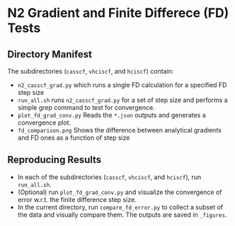 # N2 Gradient and Finite Differece (FD) Tests

## Directory Manifest

The subdirectories (`casscf`, `vhciscf`, and `hciscf`) contain:
- `n2_casscf_grad.py` which runs a single FD calculation for a specified FD step size
- `run_all.sh` runs `n2_casscf_grad.py` for a set of step size and performs a simple grep command to test for convergence.
- `plot_fd_grad_conv.py` Reads the `*.json` outputs and generates a convergence plot.
- `fd_comparison.png` Shows the difference between analytical gradients and FD ones as a function of step size


## Reproducing Results
- In each of the subdirectories (`casscf`, `vhciscf`, and `hciscf`), run `run_all.sh`. 
- (Optional) run `plot_fd_grad_conv.py` and visualize the convergence of error w.r.t. the finite difference step size.
- In the current directory, run `compare_fd_error.py` to collect a subset of the data and visually compare them. The outputs are saved in `_figures`.


